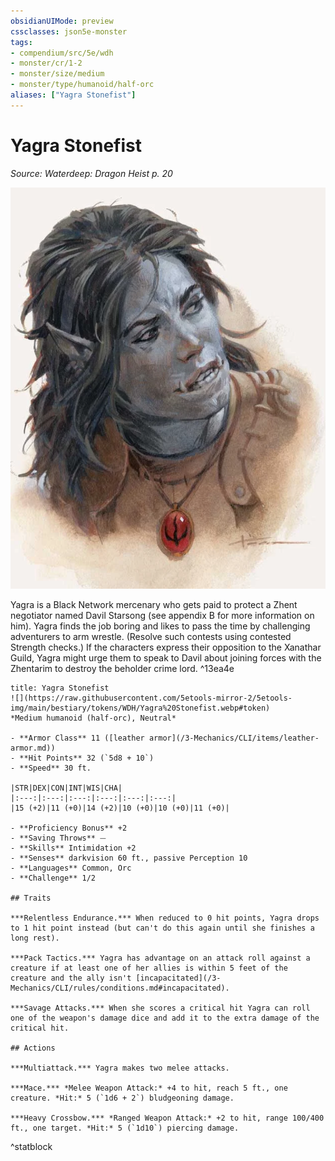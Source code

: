```yaml
---
obsidianUIMode: preview
cssclasses: json5e-monster
tags:
- compendium/src/5e/wdh
- monster/cr/1-2
- monster/size/medium
- monster/type/humanoid/half-orc
aliases: ["Yagra Stonefist"]
---
```

# Yagra Stonefist
*Source: Waterdeep: Dragon Heist p. 20*  

![](https://raw.githubusercontent.com/5etools-mirror-2/5etools-img/main/bestiary/WDH/Yagra%20Stonefist.webp#right)  

Yagra is a Black Network mercenary who gets paid to protect a Zhent negotiator named Davil Starsong (see appendix B for more information on him). Yagra finds the job boring and likes to pass the time by challenging adventurers to arm wrestle. (Resolve such contests using contested Strength checks.) If the characters express their opposition to the Xanathar Guild, Yagra might urge them to speak to Davil about joining forces with the Zhentarim to destroy the beholder crime lord. ^13ea4e


```ad-statblock
title: Yagra Stonefist
![](https://raw.githubusercontent.com/5etools-mirror-2/5etools-img/main/bestiary/tokens/WDH/Yagra%20Stonefist.webp#token)
*Medium humanoid (half-orc), Neutral*

- **Armor Class** 11 ([leather armor](/3-Mechanics/CLI/items/leather-armor.md))
- **Hit Points** 32 (`5d8 + 10`) 
- **Speed** 30 ft.

|STR|DEX|CON|INT|WIS|CHA|
|:---:|:---:|:---:|:---:|:---:|:---:|
|15 (+2)|11 (+0)|14 (+2)|10 (+0)|10 (+0)|11 (+0)|

- **Proficiency Bonus** +2
- **Saving Throws** ⏤
- **Skills** Intimidation +2
- **Senses** darkvision 60 ft., passive Perception 10
- **Languages** Common, Orc
- **Challenge** 1/2

## Traits

***Relentless Endurance.*** When reduced to 0 hit points, Yagra drops to 1 hit point instead (but can't do this again until she finishes a long rest).

***Pack Tactics.*** Yagra has advantage on an attack roll against a creature if at least one of her allies is within 5 feet of the creature and the ally isn't [incapacitated](/3-Mechanics/CLI/rules/conditions.md#incapacitated).

***Savage Attacks.*** When she scores a critical hit Yagra can roll one of the weapon's damage dice and add it to the extra damage of the critical hit.

## Actions

***Multiattack.*** Yagra makes two melee attacks.

***Mace.*** *Melee Weapon Attack:* +4 to hit, reach 5 ft., one creature. *Hit:* 5 (`1d6 + 2`) bludgeoning damage.

***Heavy Crossbow.*** *Ranged Weapon Attack:* +2 to hit, range 100/400 ft., one target. *Hit:* 5 (`1d10`) piercing damage.
```
^statblock